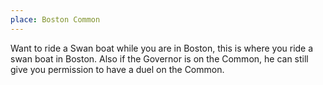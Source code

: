 ```yaml
---
place: Boston Common
---
```

Want to ride a Swan boat while you are in Boston, this is where you ride a swan
boat in Boston. Also if the Governor is on the Common, he can still give you
permission to have a duel on the Common.
